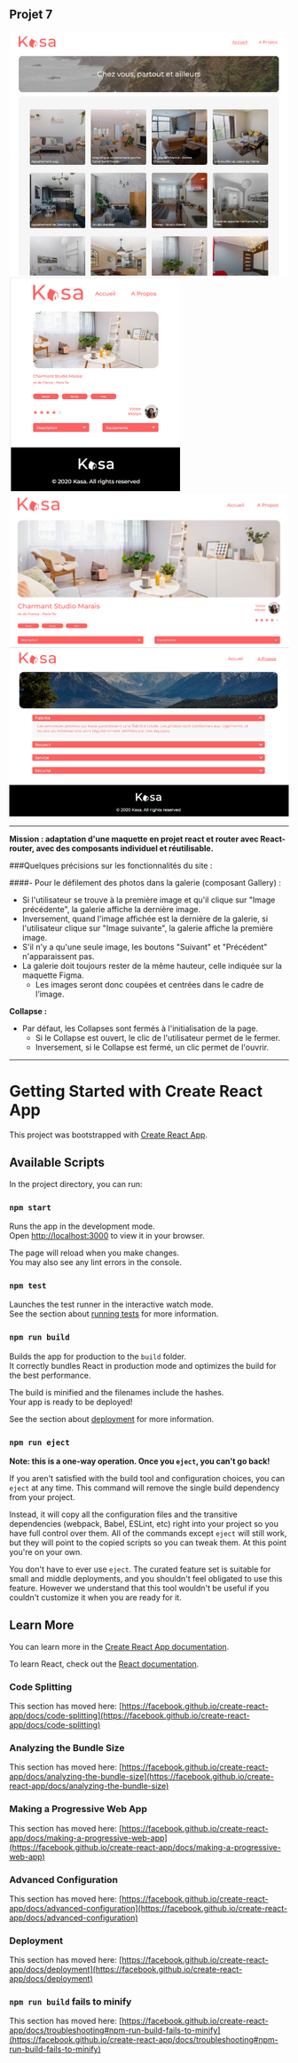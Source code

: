 ## Projet 7
![img_2.png](img_2.png)
![img.png](img.png)
![img_1.png](img_1.png)
![img_3.png](img_3.png)
***
**Mission : adaptation d'une maquette en projet react et router avec React-router, avec des composants individuel et réutilisable.**

###Quelques précisions sur les fonctionnalités du site :

####- Pour le défilement des photos dans la galerie (composant Gallery) :

 - Si l'utilisateur se trouve à la première image et qu'il clique sur "Image précédente", la galerie affiche la dernière image.
 - Inversement, quand l'image affichée est la dernière de la galerie, si l'utilisateur clique sur "Image suivante", la galerie affiche la première image. 
 - S'il n'y a qu'une seule image, les boutons "Suivant" et "Précédent" n'apparaissent pas.
 - La galerie doit toujours rester de la même hauteur, celle indiquée sur la maquette Figma.
   - Les images seront donc coupées et centrées dans le cadre de l’image.
   
 **Collapse :** 
  - Par défaut, les Collapses sont fermés à l'initialisation de la page. 
    - Si le Collapse est ouvert, le clic de l'utilisateur permet de le fermer.
    - Inversement, si le Collapse est fermé, un clic permet de l'ouvrir.


***
# Getting Started with Create React App

This project was bootstrapped with [Create React App](https://github.com/facebook/create-react-app).

## Available Scripts

In the project directory, you can run:

### `npm start`

Runs the app in the development mode.\
Open [http://localhost:3000](http://localhost:3000) to view it in your browser.

The page will reload when you make changes.\
You may also see any lint errors in the console.

### `npm test`

Launches the test runner in the interactive watch mode.\
See the section about [running tests](https://facebook.github.io/create-react-app/docs/running-tests) for more information.

### `npm run build`

Builds the app for production to the `build` folder.\
It correctly bundles React in production mode and optimizes the build for the best performance.

The build is minified and the filenames include the hashes.\
Your app is ready to be deployed!

See the section about [deployment](https://facebook.github.io/create-react-app/docs/deployment) for more information.

### `npm run eject`

**Note: this is a one-way operation. Once you `eject`, you can't go back!**

If you aren't satisfied with the build tool and configuration choices, you can `eject` at any time. This command will remove the single build dependency from your project.

Instead, it will copy all the configuration files and the transitive dependencies (webpack, Babel, ESLint, etc) right into your project so you have full control over them. All of the commands except `eject` will still work, but they will point to the copied scripts so you can tweak them. At this point you're on your own.

You don't have to ever use `eject`. The curated feature set is suitable for small and middle deployments, and you shouldn't feel obligated to use this feature. However we understand that this tool wouldn't be useful if you couldn't customize it when you are ready for it.

## Learn More

You can learn more in the [Create React App documentation](https://facebook.github.io/create-react-app/docs/getting-started).

To learn React, check out the [React documentation](https://reactjs.org/).

### Code Splitting

This section has moved here: [https://facebook.github.io/create-react-app/docs/code-splitting](https://facebook.github.io/create-react-app/docs/code-splitting)

### Analyzing the Bundle Size

This section has moved here: [https://facebook.github.io/create-react-app/docs/analyzing-the-bundle-size](https://facebook.github.io/create-react-app/docs/analyzing-the-bundle-size)

### Making a Progressive Web App

This section has moved here: [https://facebook.github.io/create-react-app/docs/making-a-progressive-web-app](https://facebook.github.io/create-react-app/docs/making-a-progressive-web-app)

### Advanced Configuration

This section has moved here: [https://facebook.github.io/create-react-app/docs/advanced-configuration](https://facebook.github.io/create-react-app/docs/advanced-configuration)

### Deployment

This section has moved here: [https://facebook.github.io/create-react-app/docs/deployment](https://facebook.github.io/create-react-app/docs/deployment)

### `npm run build` fails to minify

This section has moved here: [https://facebook.github.io/create-react-app/docs/troubleshooting#npm-run-build-fails-to-minify](https://facebook.github.io/create-react-app/docs/troubleshooting#npm-run-build-fails-to-minify)
